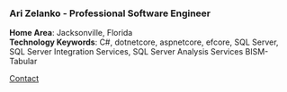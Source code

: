 ---
---
### Ari Zelanko - Professional Software Engineer

__Home Area__: Jacksonville, Florida   
__Technology Keywords__: C#, dotnetcore, aspnetcore, efcore, SQL Server,
SQL Server Integration Services, SQL Server Analysis Services BISM-Tabular

[Contact](contact.html)